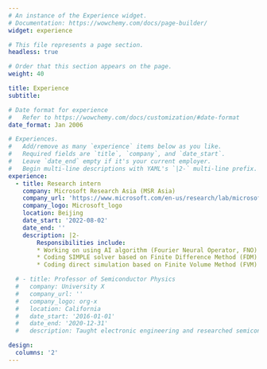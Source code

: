 ```yaml
---
# An instance of the Experience widget.
# Documentation: https://wowchemy.com/docs/page-builder/
widget: experience

# This file represents a page section.
headless: true

# Order that this section appears on the page.
weight: 40

title: Experience
subtitle:

# Date format for experience
#   Refer to https://wowchemy.com/docs/customization/#date-format
date_format: Jan 2006

# Experiences.
#   Add/remove as many `experience` items below as you like.
#   Required fields are `title`, `company`, and `date_start`.
#   Leave `date_end` empty if it's your current employer.
#   Begin multi-line descriptions with YAML's `|2-` multi-line prefix.
experience:
  - title: Research intern
    company: Microsoft Research Asia (MSR Asia)
    company_url: 'https://www.microsoft.com/en-us/research/lab/microsoft-research-asia/'
    company_logo: Microsoft_logo
    location: Beijing
    date_start: '2022-08-02'
    date_end: ''
    description: |2-
        Responsibilities include:
        * Working on using AI algorithm (Fourier Neural Operator, FNO) solving Partial Differential Equation (PDE)
        * Coding SIMPLE solver based on Finite Difference Method (FDM)
        * Coding direct simulation based on Finite Volume Method (FVM)

  # - title: Professor of Semiconductor Physics
  #   company: University X
  #   company_url: ''
  #   company_logo: org-x
  #   location: California
  #   date_start: '2016-01-01'
  #   date_end: '2020-12-31'
  #   description: Taught electronic engineering and researched semiconductor physics.

design:
  columns: '2'
---
```

